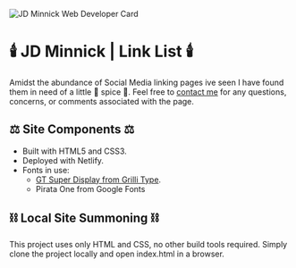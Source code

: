 ![JD Minnick Web Developer Card](https://github.com/jdminnickjr/personal-site/blob/main/opengraph.jpg)

# :candle: JD Minnick | Link List :candle:

Amidst the abundance of Social Media linking pages ive seen I have found them in need of a little :dizzy: spice :dizzy:. 
Feel free to [contact me](jdminnickjr@gmail.com) for any questions, concerns, or comments associated with the page.

## :balance_scale: Site Components :balance_scale:

- Built with HTML5 and CSS3.
- Deployed with Netlify.
- Fonts in use:
  - [GT Super Display from Grilli Type](https://www.gt-super.com/).
  - Pirata One from Google Fonts
  
## :chains: Local Site Summoning :chains:
 This project uses only HTML and CSS, no other build tools required. 
 Simply clone the project locally and open index.html in a browser.
  
